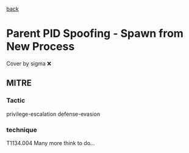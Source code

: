 [back](../index.md)
# Parent PID Spoofing - Spawn from New Process
Cover by sigma :x: 
## MITRE
### Tactic
privilege-escalation
defense-evasion
### technique
T1134.004
Many more think to do...